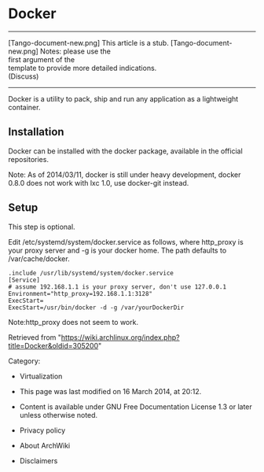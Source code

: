 Docker
======

  ------------------------ ------------------------ ------------------------
  [Tango-document-new.png] This article is a stub.  [Tango-document-new.png]
                           Notes: please use the    
                           first argument of the    
                           template to provide more 
                           detailed indications.    
                           (Discuss)                
  ------------------------ ------------------------ ------------------------

Docker is a utility to pack, ship and run any application as a
lightweight container.

Installation
------------

Docker can be installed with the docker package, available in the
official repositories.

Note: As of 2014/03/11, docker is still under heavy development, docker
0.8.0 does not work with lxc 1.0, use docker-git instead.

Setup
-----

This step is optional.

Edit /etc/systemd/system/docker.service as follows, where http_proxy is
your proxy server and -g <path> is your docker home. The path defaults
to /var/cache/docker.

    .include /usr/lib/systemd/system/docker.service
    [Service]
    # assume 192.168.1.1 is your proxy server, don't use 127.0.0.1
    Environment="http_proxy=192.168.1.1:3128"
    ExecStart=
    ExecStart=/usr/bin/docker -d -g /var/yourDockerDir

Note:http_proxy does not seem to work.

Retrieved from
"https://wiki.archlinux.org/index.php?title=Docker&oldid=305200"

Category:

-   Virtualization

-   This page was last modified on 16 March 2014, at 20:12.
-   Content is available under GNU Free Documentation License 1.3 or
    later unless otherwise noted.
-   Privacy policy
-   About ArchWiki
-   Disclaimers
